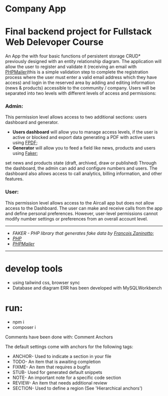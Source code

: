 # Company App 
# Final backend project for Fullstack Web Delevoper Course

An App the with four basic functions of persistent storage CRUD* previously designed with an entity relationship diagram.
The application will allow the user to register and validate it (receiving an email with [PHPMailer](https://github.com/PHPMailer/PHPMailer)(this is a simple validation step to complete the registration process where the user must enter a valid email address which they have access) and login in the reserved area by adding and editing information (news & products) accessible to the community / company.
Users will be separated into two levels with different levels of access and permissions:
### Admin: 
This permission level allows access to two additional sections: users dashboard and generator. 
- **Users dashboard** will allow you to manage access levels, if the user is active or blocked and export data generating a PDF with active users using [FPDF](http://www.fpdf.org/);
- **Generator** will allow you to feed a field like news, products and users using [Faker](https://github.com/fzaninotto/Faker);

set news and products state (draft, archived, draw or published) Through the dashboard, the admin can add and configure numbers and users. The dashboard also allows access to call analytics, billing information, and other features.
### User: 
This permission level allows access to the Aircall app but does not allow access to the Dashboard. The user can make and receive calls from the app and define personal preferences. However, user-level permissions cannot modify number settings or preferences from an overall account level.
___
- *FAKER - PHP library that generates fake data by [Francois Zaninotto](https://github.com/fzaninotto)*; 
- *[PHP]()*
- *[PHPMailer]()*






---
# develop tools
- using tailwind css, browser sync
- Database and diagram ERR has been developed with MySQLWorkbench 

# run:
- npm i
- composer i


Comments have been done with: Comment Anchors

The default settings come with anchors for the following tags:

- ANCHOR- Used to indicate a section in your file
- TODO- An item that is awaiting completion
- FIXME- An item that requires a bugfix
- STUB- Used for generated default snippets
- NOTE- An important note for a specific code section
- REVIEW- An item that needs additional review
- SECTION- Used to define a region (See 'Hierarchical anchors')
